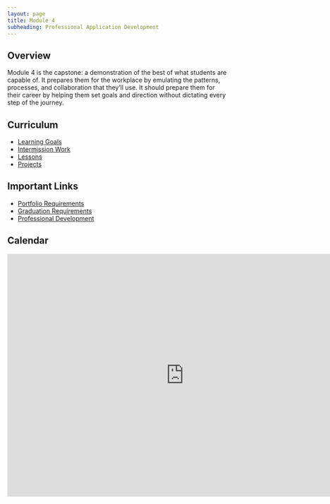 ```yaml
---
layout: page
title: Module 4
subheading: Professional Application Development
---
```


## Overview

Module 4 is the capstone: a demonstration of the best of what students are capable of. It prepares them for the workplace by emulating the patterns, processes, and collaboration that they’ll use. It should prepare them for their career by helping them set goals and direction without dictating every step of the journey.

## Curriculum

* [Learning Goals](./learning_goals)
* [Intermission Work](./intermission_work/intermission_work)
* [Lessons](./lessons)
* [Projects](./projects)

## Important Links
* [Portfolio Requirements](./misc/portfolio_requirements)
* [Graduation Requirements](./graduation_requirements)
* [Professional Development](https://github.com/turingschool/career-development-curriculum/tree/master/module_four)

## Calendar

<iframe src="https://calendar.google.com/calendar/embed?showTz=0&amp;mode=WEEK&amp;height=600&amp;wkst=1&amp;bgcolor=%23778899&amp;src=casimircreative.com_r9jfiq9f37h6rdt2s8ssofss4k%40group.calendar.google.com&amp;color=%23182C57&amp;ctz=America%2FDenver" style="border-width:0" width="800" height="550" frameborder="0" scrolling="no"></iframe>
